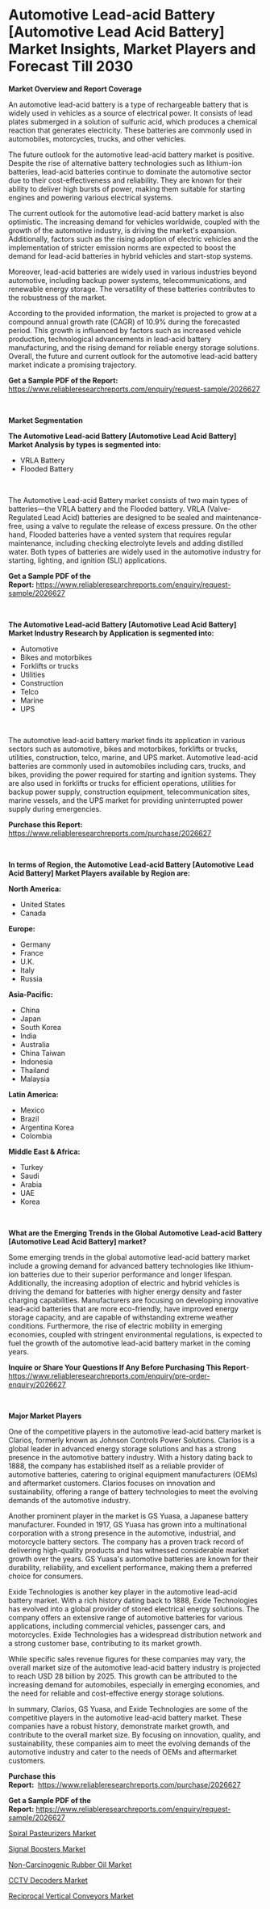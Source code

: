 <p><h1>Automotive Lead-acid Battery [Automotive Lead Acid Battery] Market Insights, Market Players and Forecast Till 2030</h1></p><p><strong>Market Overview and Report Coverage</strong></p>
<p><p>An automotive lead-acid battery is a type of rechargeable battery that is widely used in vehicles as a source of electrical power. It consists of lead plates submerged in a solution of sulfuric acid, which produces a chemical reaction that generates electricity. These batteries are commonly used in automobiles, motorcycles, trucks, and other vehicles.</p><p>The future outlook for the automotive lead-acid battery market is positive. Despite the rise of alternative battery technologies such as lithium-ion batteries, lead-acid batteries continue to dominate the automotive sector due to their cost-effectiveness and reliability. They are known for their ability to deliver high bursts of power, making them suitable for starting engines and powering various electrical systems.</p><p>The current outlook for the automotive lead-acid battery market is also optimistic. The increasing demand for vehicles worldwide, coupled with the growth of the automotive industry, is driving the market's expansion. Additionally, factors such as the rising adoption of electric vehicles and the implementation of stricter emission norms are expected to boost the demand for lead-acid batteries in hybrid vehicles and start-stop systems.</p><p>Moreover, lead-acid batteries are widely used in various industries beyond automotive, including backup power systems, telecommunications, and renewable energy storage. The versatility of these batteries contributes to the robustness of the market.</p><p>According to the provided information, the market is projected to grow at a compound annual growth rate (CAGR) of 10.9% during the forecasted period. This growth is influenced by factors such as increased vehicle production, technological advancements in lead-acid battery manufacturing, and the rising demand for reliable energy storage solutions. Overall, the future and current outlook for the automotive lead-acid battery market indicate a promising trajectory.</p></p>
<p><strong>Get a Sample PDF of the Report:</strong> <a href="https://www.reliableresearchreports.com/enquiry/request-sample/2026627">https://www.reliableresearchreports.com/enquiry/request-sample/2026627</a></p>
<p>&nbsp;</p>
<p><strong>Market Segmentation</strong></p>
<p><strong>The Automotive Lead-acid Battery [Automotive Lead Acid Battery] Market Analysis by types is segmented into:</strong></p>
<p><ul><li>VRLA Battery</li><li>Flooded Battery</li></ul></p>
<p>&nbsp;</p>
<p><p>The Automotive Lead-acid Battery market consists of two main types of batteries—the VRLA battery and the Flooded battery. VRLA (Valve-Regulated Lead Acid) batteries are designed to be sealed and maintenance-free, using a valve to regulate the release of excess pressure. On the other hand, Flooded batteries have a vented system that requires regular maintenance, including checking electrolyte levels and adding distilled water. Both types of batteries are widely used in the automotive industry for starting, lighting, and ignition (SLI) applications.</p></p>
<p><strong>Get a Sample PDF of the Report:</strong>&nbsp;<a href="https://www.reliableresearchreports.com/enquiry/request-sample/2026627">https://www.reliableresearchreports.com/enquiry/request-sample/2026627</a></p>
<p>&nbsp;</p>
<p><strong>The Automotive Lead-acid Battery [Automotive Lead Acid Battery] Market Industry Research by Application is segmented into:</strong></p>
<p><ul><li>Automotive</li><li>Bikes and motorbikes</li><li>Forklifts or trucks</li><li>Utilities</li><li>Construction</li><li>Telco</li><li>Marine</li><li>UPS</li></ul></p>
<p>&nbsp;</p>
<p><p>The automotive lead-acid battery market finds its application in various sectors such as automotive, bikes and motorbikes, forklifts or trucks, utilities, construction, telco, marine, and UPS market. Automotive lead-acid batteries are commonly used in automobiles including cars, trucks, and bikes, providing the power required for starting and ignition systems. They are also used in forklifts or trucks for efficient operations, utilities for backup power supply, construction equipment, telecommunication sites, marine vessels, and the UPS market for providing uninterrupted power supply during emergencies.</p></p>
<p><strong>Purchase this Report:</strong>&nbsp; <a href="https://www.reliableresearchreports.com/purchase/2026627">https://www.reliableresearchreports.com/purchase/2026627</a></p>
<p>&nbsp;</p>
<p><strong>In terms of Region, the Automotive Lead-acid Battery [Automotive Lead Acid Battery] Market Players available by Region are:</strong></p>
<p>
    <p> <strong> North America: </strong>
        <ul>
            <li>United States</li>
            <li>Canada</li>
        </ul>
        </p> 
    <p> <strong> Europe: </strong>
        <ul>
            <li>Germany</li>
            <li>France</li>
            <li>U.K.</li>
            <li>Italy</li>
            <li>Russia</li>
        </ul>
        </p> 
    <p> <strong> Asia-Pacific: </strong>
        <ul>
            <li>China</li>
            <li>Japan</li>
            <li>South Korea</li>
            <li>India</li>
            <li>Australia</li>
            <li>China Taiwan</li>
            <li>Indonesia</li>
            <li>Thailand</li>
            <li>Malaysia</li>
        </ul>
        </p> 
    <p> <strong> Latin America: </strong>
        <ul>
            <li>Mexico</li>
            <li>Brazil</li>
            <li>Argentina Korea</li>
            <li>Colombia</li>
        </ul>
        </p> 
    <p> <strong> Middle East & Africa: </strong>
        <ul>
            <li>Turkey</li>
            <li>Saudi</li>
            <li>Arabia</li>
            <li>UAE</li>
            <li>Korea</li>
        </ul>
    </p>
    </p>
<p>&nbsp;</p>
<p><strong>What are the Emerging Trends in the Global Automotive Lead-acid Battery [Automotive Lead Acid Battery] market?</strong></p>
<p><p>Some emerging trends in the global automotive lead-acid battery market include a growing demand for advanced battery technologies like lithium-ion batteries due to their superior performance and longer lifespan. Additionally, the increasing adoption of electric and hybrid vehicles is driving the demand for batteries with higher energy density and faster charging capabilities. Manufacturers are focusing on developing innovative lead-acid batteries that are more eco-friendly, have improved energy storage capacity, and are capable of withstanding extreme weather conditions. Furthermore, the rise of electric mobility in emerging economies, coupled with stringent environmental regulations, is expected to fuel the growth of the automotive lead-acid battery market in the coming years.</p></p>
<p><strong>Inquire or Share Your Questions If Any Before Purchasing This Report</strong>- <a href="https://www.reliableresearchreports.com/enquiry/pre-order-enquiry/2026627">https://www.reliableresearchreports.com/enquiry/pre-order-enquiry/2026627</a></p>
<p>&nbsp;</p>
<p><strong>Major Market Players</strong></p>
<p><p>One of the competitive players in the automotive lead-acid battery market is Clarios, formerly known as Johnson Controls Power Solutions. Clarios is a global leader in advanced energy storage solutions and has a strong presence in the automotive battery industry. With a history dating back to 1888, the company has established itself as a reliable provider of automotive batteries, catering to original equipment manufacturers (OEMs) and aftermarket customers. Clarios focuses on innovation and sustainability, offering a range of battery technologies to meet the evolving demands of the automotive industry.</p><p>Another prominent player in the market is GS Yuasa, a Japanese battery manufacturer. Founded in 1917, GS Yuasa has grown into a multinational corporation with a strong presence in the automotive, industrial, and motorcycle battery sectors. The company has a proven track record of delivering high-quality products and has witnessed considerable market growth over the years. GS Yuasa's automotive batteries are known for their durability, reliability, and excellent performance, making them a preferred choice for consumers.</p><p>Exide Technologies is another key player in the automotive lead-acid battery market. With a rich history dating back to 1888, Exide Technologies has evolved into a global provider of stored electrical energy solutions. The company offers an extensive range of automotive batteries for various applications, including commercial vehicles, passenger cars, and motorcycles. Exide Technologies has a widespread distribution network and a strong customer base, contributing to its market growth.</p><p>While specific sales revenue figures for these companies may vary, the overall market size of the automotive lead-acid battery industry is projected to reach USD 28 billion by 2025. This growth can be attributed to the increasing demand for automobiles, especially in emerging economies, and the need for reliable and cost-effective energy storage solutions.</p><p>In summary, Clarios, GS Yuasa, and Exide Technologies are some of the competitive players in the automotive lead-acid battery market. These companies have a robust history, demonstrate market growth, and contribute to the overall market size. By focusing on innovation, quality, and sustainability, these companies aim to meet the evolving demands of the automotive industry and cater to the needs of OEMs and aftermarket customers.</p></p>
<p><strong>Purchase this Report:</strong>&nbsp;&nbsp;<a href="https://www.reliableresearchreports.com/purchase/2026627">https://www.reliableresearchreports.com/purchase/2026627</a></p>
<p></p>
<p><strong>Get a Sample PDF of the Report:</strong>&nbsp;<a href="https://www.reliableresearchreports.com/enquiry/request-sample/2026627">https://www.reliableresearchreports.com/enquiry/request-sample/2026627</a></p>
<p><p><a href="https://github.com/aasishrp01/Market-Research-Report-List-1/blob/main/spiral-pasteurizers-market.md">Spiral Pasteurizers Market</a></p><p><a href="https://www.linkedin.com/pulse/signal-boosters-market-size-share-global-analysis-report-icrde/">Signal Boosters Market</a></p><p><a href="https://medium.com/@nolalockman2023/non-carcinogenic-rubber-oil-market-size-market-outlook-and-market-forecast-2023-to-2030-e0133ba6d615">Non-Carcinogenic Rubber Oil Market</a></p><p><a href="https://www.linkedin.com/pulse/decoding-cctv-decoders-market-deep-dive-latest-trends-segmentation-9feje/">CCTV Decoders Market</a></p><p><a href="https://github.com/rahu1506/Market-Research-Report-List-1/blob/main/reciprocal-vertical-conveyors-market.md">Reciprocal Vertical Conveyors Market</a></p></p>